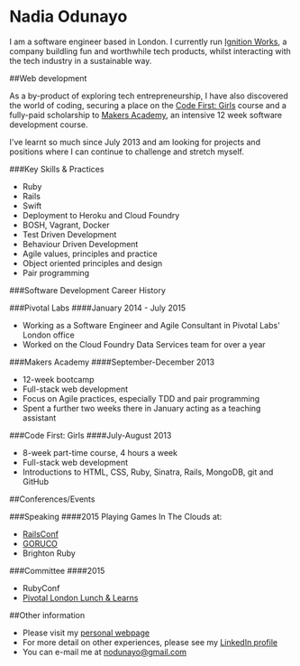 # Nadia Odunayo

I am a software engineer based in London. I currently run [Ignition Works](http://ignition.works), a company buildling fun and worthwhile tech products, whilst interacting with the tech industry in a sustainable way.

##Web development

As a by-product of exploring tech entrepreneurship, I have also discovered the world of coding, securing a place on the [Code First: Girls](http://www.codefirstgirls.org.uk/) course and a fully-paid scholarship to [Makers Academy](http://www.makersacademy.com), an intensive 12 week software development course.

I've learnt so much since July 2013 and am looking for projects and positions where I can continue to challenge and stretch myself.

###Key Skills & Practices

* Ruby
* Rails
* Swift
* Deployment to Heroku and Cloud Foundry
* BOSH, Vagrant, Docker
* Test Driven Development
* Behaviour Driven Development
* Agile values, principles and practice
* Object oriented principles and design
* Pair programming

###Software Development Career History

###Pivotal Labs
####January 2014 - July 2015

* Working as a Software Engineer and Agile Consultant in Pivotal Labs' London office
* Worked on the Cloud Foundry Data Services team for over a year


###Makers Academy
####September-December 2013

* 12-week bootcamp
* Full-stack web development
* Focus on Agile practices, especially TDD and pair programming
* Spent a further two weeks there in January acting as a teaching assistant


###Code First: Girls
####July-August 2013

* 8-week part-time course, 4 hours a week
* Full-stack web development
* Introductions to HTML, CSS, Ruby, Sinatra, Rails, MongoDB, git and GitHub

##Conferences/Events

###Speaking
####2015
Playing Games In The Clouds at:
* [RailsConf](http://confreaks.tv/videos/railsconf2015-playing-games-in-the-clouds)
* [GORUCO](http://confreaks.tv/videos/goruco2015-keynote-playing-games-in-the-clouds)
* Brighton Ruby 

###Committee
####2015
* RubyConf
* [Pivotal London Lunch & Learns](http://www.meetup.com/Pivotal-London-Talks/)

##Other information

* Please visit my [personal webpage](http://www.nadiaodunayo.com)
* For more detail on other experiences, please see my [LinkedIn profile](http://www.linkedin.com/in/nodunayo)
* You can e-mail me at nodunayo@gmail.com
